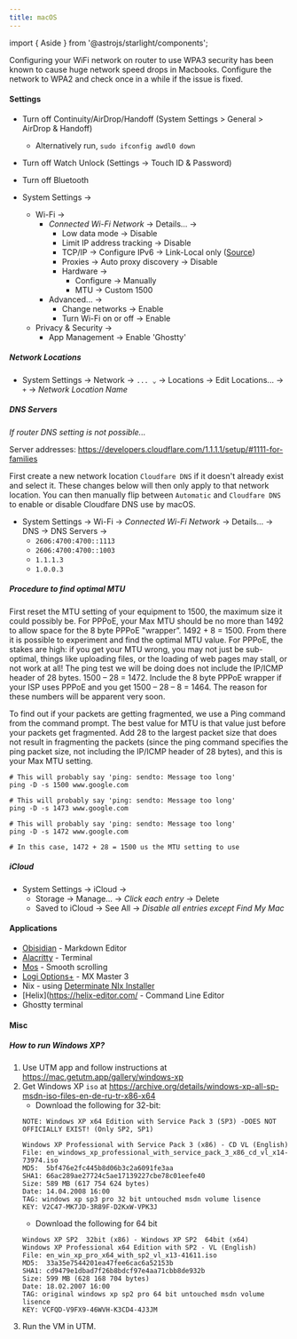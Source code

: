 ```yaml
---
title: macOS
---
```


import { Aside } from '@astrojs/starlight/components';

<Aside type="caution">
Configuring your WiFi network on router to use WPA3 security has been known to cause huge network speed drops in Macbooks. Configure the network to WPA2 and check once in a while if the issue is fixed.
</Aside>

#### Settings

- Turn off Continuity/AirDrop/Handoff (System Settings > General > AirDrop & Handoff)
	- Alternatively run, `sudo ifconfig awdl0 down`

- Turn off Watch Unlock (Settings → Touch ID & Password)
- Turn off Bluetooth
- System Settings →
	- Wi-Fi → 
		- _Connected Wi-Fi Network_ → Details… →
			- Low data mode → Disable
			- Limit IP address tracking → Disable
			- TCP/IP → Configure IPv6 → Link-Local only ([Source](https://discussions.apple.com/thread/255358715?sortBy=rank))
			- Proxies → Auto proxy discovery → Disable
			- Hardware →
				- Configure → Manually
				- MTU → Custom 1500
		- Advanced... →
			- Change networks → Enable
			- Turn Wi-Fi on or off → Enable
	- Privacy & Security →
		- App Management → Enable 'Ghostty'

##### Network Locations

- System Settings → Network → `... ⌄` → Locations → Edit Locations... → `+` → _Network Location Name_

##### DNS Servers

_If router DNS setting is not possible..._

Server addresses: https://developers.cloudflare.com/1.1.1.1/setup/#1111-for-families

First create a new network location `Cloudfare DNS` if it doesn't already exist and select it. These changes below will then only apply to that network location. You can then manually flip between `Automatic` and `Cloudfare DNS` to enable or disable Cloudfare DNS use by macOS.

- System Settings → Wi-Fi → _Connected Wi-Fi Network_ → Details… → DNS → DNS Servers →
	- `2606:4700:4700::1113`
	- `2606:4700:4700::1003`
	- `1.1.1.3`
	- `1.0.0.3`

##### Procedure to find optimal MTU

First reset the MTU setting of your equipment to 1500, the maximum size it could possibly be. For PPPoE, your Max MTU should be no more than 1492 to allow space for the 8 byte PPPoE "wrapper”. 1492 + 8 = 1500. From there it is possible to experiment and find the optimal MTU value. For PPPoE, the stakes are high: if you get your MTU wrong, you may not just be sub-optimal, things like uploading files, or the loading of web pages may stall, or not work at all! The ping test we will be doing does not include the IP/ICMP header of 28 bytes. 1500 – 28 = 1472. Include the 8 byte PPPoE wrapper if your ISP uses PPPoE and you get 1500 – 28 – 8 = 1464. The reason for these numbers will be apparent very soon.

To find out if your packets are getting fragmented, we use a Ping command from the command prompt. The best value for MTU is that value just before your packets get fragmented. Add 28 to the largest packet size that does not result in fragmenting the packets (since the ping command specifies the ping packet size, not including the IP/ICMP header of 28 bytes), and this is your Max MTU setting.

```
# This will probably say 'ping: sendto: Message too long'
ping -D -s 1500 www.google.com

# This will probably say 'ping: sendto: Message too long'
ping -D -s 1473 www.google.com

# This will probably say 'ping: sendto: Message too long'
ping -D -s 1472 www.google.com

# In this case, 1472 + 28 = 1500 us the MTU setting to use
```

##### iCloud

- System Settings → iCloud →
	- Storage → Manage... → _Click each entry_ → Delete
	- Saved to iCloud → See All → _Disable all entries except Find My Mac_

#### Applications

- [Obisidian](https://obsidian.md/) - Markdown Editor
- [Alacritty](https://alacritty.org/) - Terminal
- [Mos](https://mos.caldis.me/) - Smooth scrolling
- [Logi Options+](https://www.logitech.com/en-in/software/logi-options-plus.html) - MX Master 3
- Nix - using [Determinate NIx Installer](https://determinate.systems/nix-installer/)
- [Helix](https://helix-editor.com/ - Command Line Editor
- Ghostty terminal

#### Misc

##### How to run Windows XP?

1. Use UTM app and follow instructions at https://mac.getutm.app/gallery/windows-xp
2. Get Windows XP `iso` at https://archive.org/details/windows-xp-all-sp-msdn-iso-files-en-de-ru-tr-x86-x64
	- Download the following for 32-bit:
	```
	NOTE: Windows XP x64 Edition with Service Pack 3 (SP3) -DOES NOT OFFICIALLY EXIST! (Only SP2, SP1)

	Windows XP Professional with Service Pack 3 (x86) - CD VL (English)
	File: en_windows_xp_professional_with_service_pack_3_x86_cd_vl_x14-73974.iso
	MD5:  5bf476e2fc445b8d06b3c2a6091fe3aa
	SHA1: 66ac289ae27724c5ae17139227cbe78c01eefe40
	Size: 589 MB (617 754 624 bytes)
	Date: 14.04.2008 16:00
	TAG: windows xp sp3 pro 32 bit untouched msdn volume lisence
	KEY: V2C47-MK7JD-3R89F-D2KxW-VPK3J 
	```
	- Download the following for 64 bit
	```
	Windows XP SP2  32bit (x86) - Windows XP SP2  64bit (x64)
	Windows XP Professional x64 Edition with SP2 - VL (English)
	File: en_win_xp_pro_x64_with_sp2_vl_x13-41611.iso
	MD5:  33a35e7544201ea47fee6cac6a52153b
	SHA1: cd9479e1dbad7f26b8bdcf97e4aa71cbb8de932b
	Size: 599 MB (628 168 704 bytes)
	Date: 18.02.2007 16:00
	TAG: original windows xp sp2 pro 64 bit untouched msdn volume lisence
	KEY: VCFQD-V9FX9-46WVH-K3CD4-4J3JM
	```
3. Run the VM in UTM.
